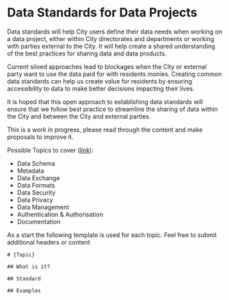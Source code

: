 # Data Standards for Data Projects 

Data standards will help City users define their data needs when working on a data project, either within City directorates and departments or working with parties external to the City.  It will help create a shared understanding of the best practices for sharing data and data products.

Current siloed approaches lead to blockages when the City or external party want to use the data paid for with residents monies. Creating common data standards can help us create value for residents by ensuring accessibility to data to make better decisions impacting their lives. 

It is hoped that this open approach to establishing data standards will ensure that we follow best practice to streamline the sharing of data within the City and between the City and external parties.  

This is a work in progress, please read through the content and make proposals to improve it.

Possible Topics to cover ([link](https://github.com/cityofcapetown/data-standards/tree/main/docs)):

* Data Schema
* Metadata
* Data Exchange
* Data Formats
* Data Security
* Data Privacy
* Data Management
* Authentication & Authorisation
* Documentation

As a start the following template is used for each topic.  Feel free to submit additional headers or content

```
# {Topic}

## What is it?

## Standard

## Examples
```
